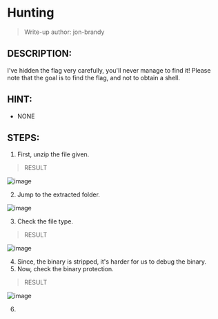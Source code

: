 # Hunting
> Write-up author: jon-brandy
## DESCRIPTION:
I've hidden the flag very carefully, you'll never manage to find it! 
Please note that the goal is to find the flag, and not to obtain a shell.
## HINT:
- NONE
## STEPS:
1. First, unzip the file given.

> RESULT

![image](https://user-images.githubusercontent.com/70703371/207770543-41aad8d6-ba8a-42c0-9945-98ef3da51705.png)


2. Jump to the extracted folder.

![image](https://user-images.githubusercontent.com/70703371/207770678-bb6f3f88-d1cb-473c-b3a0-534a6edbd299.png)


3. Check the file type.

> RESULT

![image](https://user-images.githubusercontent.com/70703371/207770732-66521a26-8a9a-4225-958a-23d728416d17.png)


4. Since, the binary is stripped, it's harder for us to debug the binary.
5. Now, check the binary protection.

> RESULT

![image](https://user-images.githubusercontent.com/70703371/207771226-3271d1ea-91bb-403e-bd9d-5dbcadd9868d.png)


6. 
